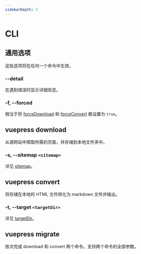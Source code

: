 ```yaml
---
sidebarDepth: 3
---
```


# CLI

## 通用选项

这些选项将在任何一个命令中生效。

### --detail

在遇到错误时显示详细信息。

### -f, --forced

相当于将 [forceDownload](./config.md#forceDownload) 和 [forceConvert](./config.md#forceConvert) 都设置为 `true`。

## vuepress download

从源网站中爬取所需的页面，并存储到本地文件夹中。

### -s, --sitemap `<sitemap>`

详见 [sitemap](./config.md#sitemap)。

## vuepress convert

将存储在本地的 HTML 文件转化为 markdown 文件并输出。

### -t, --target `<targetDir>`

详见 [targetDir](./config.md#targetDir)。

## vuepress migrate

依次完成 download 和 convert 两个命令。支持两个命令的全部参数。
